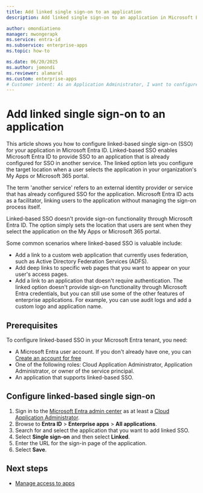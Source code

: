 ```yaml
---
title: Add linked single sign-on to an application
description: Add linked single sign-on to an application in Microsoft Entra ID.

author: omondiatieno
manager: mwongerapk
ms.service: entra-id
ms.subservice: enterprise-apps
ms.topic: how-to

ms.date: 06/20/2025
ms.author: jomondi
ms.reviewer: alamaral
ms.custom: enterprise-apps
# Customer intent: As an Application Administrator, I want to configure linked-based single sign-on for my application in Microsoft Entra ID, so that users can access the application through the My Apps or Microsoft 365 portal and be redirected to the correct sign-in page.
---
```


# Add linked single sign-on to an application

This article shows you how to configure linked-based single sign-on (SSO) for your application in Microsoft Entra ID. Linked-based SSO enables Microsoft Entra ID to provide SSO to an application that is already configured for SSO in another service. The linked option lets you configure the target location when a user selects the application in your organization's My Apps or Microsoft 365 portal.

The term 'another service' refers to an external identity provider or service that has already configured SSO for the application. Microsoft Entra ID acts as a facilitator, linking users to the application without managing the sign-on process itself.

Linked-based SSO doesn't provide sign-on functionality through Microsoft Entra ID. The option simply sets the location that users are sent when they select the application on the My Apps or Microsoft 365 portal.

Some common scenarios where linked-based SSO is valuable include:

- Add a link to a custom web application that currently uses federation, such as Active Directory Federation Services (ADFS).
- Add deep links to specific web pages that you want to appear on your user's access pages.
- Add a link to an application that doesn't require authentication. The linked option doesn't provide sign-on functionality through Microsoft Entra credentials, but you can still use some of the other features of enterprise applications. For example, you can use audit logs and add a custom logo and application name.


## Prerequisites

To configure linked-based SSO in your Microsoft Entra tenant, you need:
- A Microsoft Entra user account. If you don't already have one, you can [Create an account for free](https://azure.microsoft.com/free/?WT.mc_id=A261C142F)
- One of the following roles: Cloud Application Administrator, Application Administrator, or owner of the service principal.
- An application that supports linked-based SSO.

## Configure linked-based single sign-on

1. Sign in to the [Microsoft Entra admin center](https://entra.microsoft.com) as at least a [Cloud Application Administrator](~/identity/role-based-access-control/permissions-reference.md#cloud-application-administrator).
1. Browse to **Entra ID** > **Enterprise apps** > **All applications**.
1. Search for and select the application that you want to add linked SSO.
1. Select **Single sign-on** and then select **Linked**.
1. Enter the URL for the sign-in page of the application.
1. Select **Save**. 

## Next steps

- [Manage access to apps](what-is-access-management.md)
